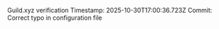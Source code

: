Guild.xyz verification
Timestamp: 2025-10-30T17:00:36.723Z
Commit: Correct typo in configuration file
